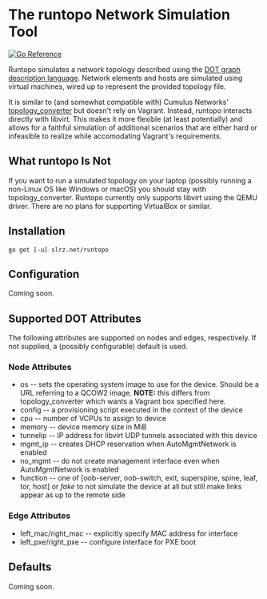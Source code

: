 # The runtopo Network Simulation Tool
[![Go Reference](https://pkg.go.dev/badge/slrz.net/runtopo.svg)](https://pkg.go.dev/slrz.net/runtopo)

Runtopo simulates a network topology described using the [DOT graph description
language](https://www.graphviz.org/doc/info/lang.html). Network elements and
hosts are simulated using virtual machines, wired up to represent the provided
topology file.

It is similar to (and somewhat compatible with) Cumulus Networks'
[topology\_converter](https://gitlab.com/cumulus-consulting/tools/topology_converter)
but doesn't rely on Vagrant. Instead, runtopo interacts directly with libvirt.
This makes it more flexible (at least potentially) and allows for a faithful
simulation of additional scenarios that are either hard or infeasible to
realize while accomodating Vagrant's requirements.


## What runtopo Is Not

If you want to run a simulated topology on your laptop (possibly running a
non-Linux OS like Windows or macOS) you should stay with topology\_converter.
Runtopo currently only supports libvirt using the QEMU driver. There are no
plans for supporting VirtualBox or similar.


## Installation

```
go get [-u] slrz.net/runtopo
```

## Configuration

Coming soon.

## Supported DOT Attributes

The following attributes are supported on nodes and edges, respectively. If not
supplied, a (possibly configurable) default is used.

### Node Attributes
* os -- sets the operating system image to use for the device. Should be a URL
  referring to a QCOW2 image. **NOTE:** this differs from topology\_converter
  which wants a Vagrant box specified here.
* config -- a provisioning script executed in the context of the device
* cpu -- number of VCPUs to assign to device
* memory -- device memory size in MiB
* tunnelip -- IP address for libvirt UDP tunnels associated with this device
* mgmt\_ip -- creates DHCP reservation when AutoMgmtNetwork is enabled
* no\_mgmt -- do not create management interface even when AutoMgmtNetwork is enabled
* function -- one of [oob-server, oob-switch, exit, superspine, spine, leaf,
  tor, host] or *fake* to not simulate the device at all but still make links
  appear as up to the remote side

### Edge Attributes
* left\_mac/right\_mac -- explicitly specify MAC address for interface
* left\_pxe/right\_pxe -- configure interface for PXE boot

## Defaults

Coming soon.
